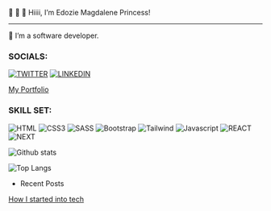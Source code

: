  👋  👋  👋 Hiiii, I’m Edozie Magdalene Princess!
- ----------------------------------------------------------------------------------------------------------------------------------------------------------------------------
🌱 I’m a software developer.


### SOCIALS:
[![TWITTER](https://img.shields.io/badge/Twitter-1DA1F2?style=for-the-badge&logo=twitter&logoColor=white)](https://twitter.com/PrincessMaggy7)
[![LINKEDIN](https://img.shields.io/badge/LinkedIn-0077B5?style=for-the-badge&logo=linkedin&logoColor=white)](https://www.linkedin.com/in/edozie-magdalene)


[My Portfolio](https://my-portfolio-5o2o.vercel.app/)


### SKILL SET:
![HTML](https://img.shields.io/badge/HTML-239120?style=for-the-badge&logo=html5&logoColor=white!)
![CSS3](https://img.shields.io/badge/CSS-239120?&style=for-the-badge&logo=css3&logoColor=white)
![SASS](https://img.shields.io/badge/SASS-20232A?style=for-the-badge&logo=sass&logoColor=51DAFC)
![Bootstrap](https://img.shields.io/badge/Bootstrap-20232A?style=for-the-badge&logo=bootstrapcss&logoColor=51DAFC)
 ![Tailwind](https://img.shields.io/badge/Tailwind-20232A?style=for-the-badge&logo=tailwindcss&logoColor=51DAFC) 
![Javascript](https://img.shields.io/badge/JavaScript-F7DF1E?style=for-the-badge&logo=javascript&logoColor=black)
![REACT](https://img.shields.io/badge/React-20232A?style=for-the-badge&logo=react&logoColor=61DAFB)
![NEXT](https://img.shields.io/badge/Next-F7DF1E?style=for-the-badge&logo=next&logoColor=black)

 ![Github stats](https://github-readme-stats.vercel.app/api?username=princessmaggy&show_icons=true&count_private=true)  

<!-- ![Anurag's GitHub stats](https://github-readme-stats.vercel.app/api?username=princessmaggy&show_icons=true) -->

<!--![Top Languages Card](https://github-readme-stats.vercel.app/api/top-langs/?username=princessmaggy&layout=compact)-->
![Top Langs](https://github-readme-stats.vercel.app/api/top-langs/?username=princessmaggy&hide_progress=true)


- Recent Posts

[How I started into tech](https://princessmaggy.hashnode.dev/how-i-started-out-into-tech)


